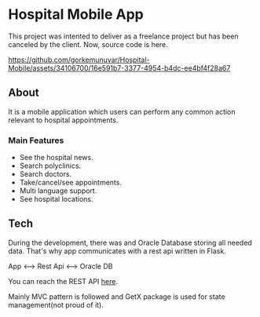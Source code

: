 # Hospital Mobile App

This project was intented to deliver as a freelance project but has been canceled by the client. Now, source code is here.


https://github.com/gorkemunuvar/Hospital-Mobile/assets/34106700/16e591b7-3377-4954-b4dc-ee4bf4f28a67


## About

It is a mobile application which users can perform any common action relevant to hospital appointments.

### Main Features

 - See the hospital news.
 - Search polyclinics.
 - Search doctors.
 - Take/cancel/see appointments.
 - Multi language support.
 - See hospital locations.

## Tech

During the development, there was and Oracle Database storing all needed data. That's why app communicates with a rest api written in Flask.

App <--> Rest Api <--> Oracle DB

You can reach the REST API [here](https://github.com/gorkemunuvar/Hostpital-Rest-Api/tree/main). 

Mainly MVC pattern is followed and GetX package is used for state management(not proud of it).
